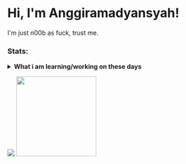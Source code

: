 # Hi, I'm Anggiramadyansyah!
I'm just n00b as fuck, trust me.

### Stats:
<details>
 <summary><strong>What i am learning/working on these days</strong></summary>
    - 💬 Ask me about anything.</br>
    - 📫 How to reach me: <a href="mailto:anggirrr31@gmail.com">Email me!</a>  </br>
</details>
<p>
    <img src="https://github-readme-stats.vercel.app/api?username=sukalaper&hide=contribs,prs&show_icons=true&hide_border=true&title_color=000" />
    <img src="https://github-readme-stats.vercel.app/api/top-langs/?username=sukalaper&layout=compact" height=180 />
</p>
